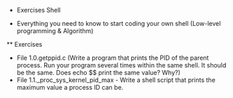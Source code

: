 * Exercises Shell
- Everything you need to know to start coding your own shell (Low-level programming & Algorithm)

** Exercises
- File 1.0.getppid.c (Write a program that prints the PID of the parent process. Run your program several times within the same shell. It should be the same. Does echo $$ print the same value? Why?)
- File 1.1._proc_sys_kernel_pid_max - Write a shell script that prints the maximum value a process ID can be.